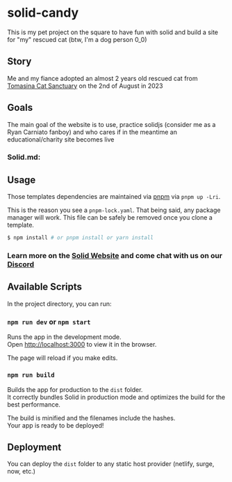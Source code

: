 # solid-candy
This is my pet project on the square to have fun with solid and build a site for "my" rescued cat (btw, I'm a dog person 0_0)

## Story
Me and my fiance adopted an almost 2 years old rescued cat from [Tomasina Cat Sanctuary](http://tomasinasanctuary.org/) on the 2nd of August in 2023

## Goals
The main goal of the website is to use, practice solidjs (consider me as a Ryan Carniato fanboy) and who cares if in the meantime an educational/charity site becomes live


### Solid.md:
## Usage

Those templates dependencies are maintained via [pnpm](https://pnpm.io) via `pnpm up -Lri`.

This is the reason you see a `pnpm-lock.yaml`. That being said, any package manager will work. This file can be safely be removed once you clone a template.

```bash
$ npm install # or pnpm install or yarn install
```

### Learn more on the [Solid Website](https://solidjs.com) and come chat with us on our [Discord](https://discord.com/invite/solidjs)

## Available Scripts

In the project directory, you can run:

### `npm run dev` or `npm start`

Runs the app in the development mode.<br>
Open [http://localhost:3000](http://localhost:3000) to view it in the browser.

The page will reload if you make edits.<br>

### `npm run build`

Builds the app for production to the `dist` folder.<br>
It correctly bundles Solid in production mode and optimizes the build for the best performance.

The build is minified and the filenames include the hashes.<br>
Your app is ready to be deployed!

## Deployment

You can deploy the `dist` folder to any static host provider (netlify, surge, now, etc.)

